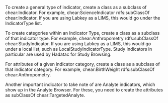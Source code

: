 To create a general type of indicator, create a class as a subclass of chear:Indicator. For example, chear:ScienceIndicator rdfs:subClassOf chear:Indicator. If you are using Labkey as a LIMS, this would go under the IndicatorType list.

To create categories within an Indicator Type, create a class as a subclass of that indicator type. For example, chear:Anthropometry rdfs:subClassOf chear:StudyIndicator. If you are using Labkey as a LIMS, this would go under a local list, such as LocalStudyIndicatorType. Study Indicators in particular are used by Hadatac for Study Browsing.

For attributes of a given indicator category, create a class as a subclass of that indicator category. For example, chear:BirthWeight rdfs:subClassOf chear:Anthropometry.

Another important indicator to take note of are Analyte indicators, which show up in the Analyte Browser. For these, you need to create the attributes as subClassOf chear:TargetedAnalyte.